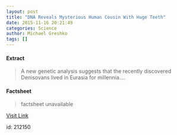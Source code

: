 ```yaml
---
layout: post
title: "DNA Reveals Mysterious Human Cousin With Huge Teeth"
date: 2015-11-16 20:21:49
categories: Science
author: Michael Greshko
tags: []
---
```



#### Extract
>A new genetic analysis suggests that the recently discovered Denisovans lived in Eurasia for millennia....

#### Factsheet
>factsheet unavailable

[Visit Link](http://news.nationalgeographic.com/2015/11/151116-denisovan-human-anthropology-ancient-dna/)

id:  212150


